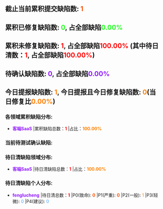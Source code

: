 ## **截止当前累积提交缺陷数: <font color=#F75000>1</font>**
## **累积已修复缺陷数: <font color=#28FF28>0</font>, 占全部缺陷<font color=#28FF28>0.00%</font>**
## **累积未修复缺陷数: <font color=#FF0000>1</font>, 占全部缺陷<font color=#FF0000>100.00%</font> (其中待日清数：<font color=#FF0000>1</font>, 占全部缺陷<font color=#FF0000>100.00%</font>)**
## **待确认缺陷数: <font color=#921AFF>0</font>, 占全部缺陷<font color=#921AFF>0.00%</font>**
## **今日提报缺陷数: <font color=#FF8000>1</font>, 今日提报且今日修复缺陷数: <font color=#FF8000>0</font>(当日修复比<font color=#FF8000>0.00%</font>)**

### 各领域累积缺陷分布:
- **<font color=#921AFF>客端SaaS</font>** |累积缺陷总数：**<font color=#FF0000>1</font>** |占比：**<font color=#FF8000>100.00%</font>**

### 当前待测试确认缺陷:

### 待日清缺陷领域分布:
- **<font color=#921AFF>客端SaaS</font>** |待日清缺陷总数：**<font color=#FF0000>1</font>** |占比：**<font color=#FF8000>100.00%</font>**

### 待日清缺陷个人分布:
- **<font color=#921AFF>fenglucheng</font>** |待日清总数：**<font color=#FF0000>1</font>** |P0(致命): **<font color=#F75000>0</font>** |P1(严重): **<font color=#F75000>0</font>** |P2(一般): <font color=#FF8000>1</font> |P3(轻微): <font color=#46A3FF>0</font> |P4(建议): <font color=#46A3FF>0</font>
